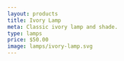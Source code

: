 ```yaml
---
layout: products
title: Ivory Lamp
meta: Classic ivory lamp and shade.
type: lamps
price: $50.00
image: lamps/ivory-lamp.svg
---
```

